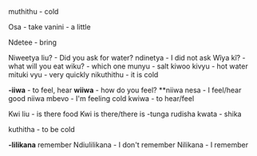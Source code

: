 
muthithu - cold

Osa - take
vanini - a little

Ndetee - bring


Niweetya liu? - Did you ask for water?
ndinetya - I did not ask
Wĩya kĩ? - what will you eat
wiku? - which one
munyu - salt
kiwoo kivyu - hot water
mituki vyu - very quickly
nikuthithu - it is cold

**-iiwa** - to feel, hear
**wiiwa** - how do you feel?
**niiwa nesa - I feel/hear good
niiwa mbevo - I'm feeling cold
kwiwa - to hear/feel

Kwi liu - is there food
Kwi is there/there is
-tunga rudisha
kwata - shika

kuthitha - to be cold

**-lilikana** remember
Ndiulilikana - I don't remember
Nilikana - I remember

